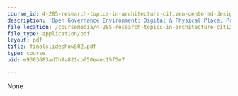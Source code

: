 ```yaml
---
course_id: 4-285-research-topics-in-architecture-citizen-centered-design-of-open-governance-systems-fall-2002
description: 'Open Governance Environment: Digital & Physical Place, Process and Presence'
file_location: /coursemedia/4-285-research-topics-in-architecture-citizen-centered-design-of-open-governance-systems-fall-2002/e9303683ad7b9a821cbf50e4ec15f5e7_finalslideshowS02.pdf
file_type: application/pdf
layout: pdf
title: finalslideshowS02.pdf
type: course
uid: e9303683ad7b9a821cbf50e4ec15f5e7

---
```

None
